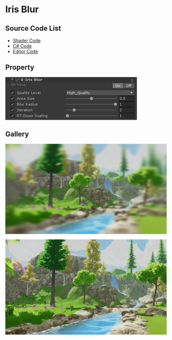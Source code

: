 # Iris Blur

## Source Code List
- [Shader Code](Shader/IrisBlur.shader)
- [C# Code](IrisBlur.cs)
- [Editor Code](Editor/IrisBlurEditor.cs)


## Property
![](../../../../Media/Blur/IrisBlur/IrisBlurProperty.png)

## Gallery
![](../../../../Media/Blur/IrisBlur/IrisBlur.jpg)

![](../../../../Media/Blur/IrisBlur/IrisBlur.gif)